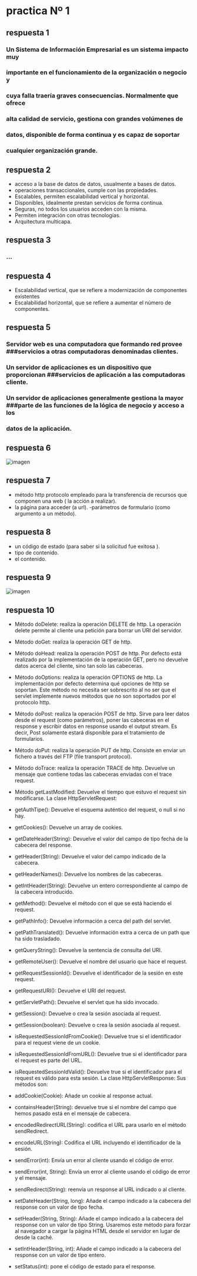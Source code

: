 # practica Nº 1
## respuesta 1
### Un Sistema de Información Empresarial es un sistema impacto muy 
### importante en el funcionamiento de la organización o negocio y
 ### cuya falla traería graves consecuencias. Normalmente que ofrece
  ### alta calidad de servicio, gestiona con grandes volúmenes de 
  ### datos, disponible de forma continua y es capaz de soportar
   ### cualquier organización grande.
## respuesta 2
- acceso a la base de datos de datos, usualmente a bases de datos.
- operaciones transaccionales, cumple con las propiedades.
- Escalables, permiten escalabilidad vertical y horizontal.
- Disponibles, idealmente prestan servicios de forma continua.
- Seguras, no todos los usuarios acceden con la misma.
- Permiten integración con otras tecnologías.
- Arquitectura multicapa.
## respuesta 3
### ...
## respuesta 4
- Escalabilidad vertical, que se refiere a modernización de componentes existentes
- Escalabilidad horizontal, que se refiere a aumentar el número de componentes.
## respuesta 5
### Servidor web es una computadora que formando red provee ###servicios a otras computadoras denominadas clientes.

### Un servidor de aplicaciones es un dispositivo que proporcionan ###servicios de aplicación a las computadoras cliente.
### Un servidor de aplicaciones generalmente gestiona la mayor ###parte de las funciones de la lógica de negocio y acceso a los 
### datos de la aplicación.
## respuesta 6
![imagen](http://2.bp.blogspot.com/_jUCZth_DkjU/TID-jK9rWcI/AAAAAAAAAAQ/3JNIssF_KeQ/s1600/protocolo.png)
## respuesta 7
- método http protocolo empleado para la transferencia de recursos que componen una web ( la acción a realizar).
- la página para acceder (a url).
-parámetros de formulario (como argumento a un método).
## respuesta 8
- un código de estado (para saber si la solicitud fue exitosa ).
- tipo de contenido.
- el contenido.
## respuesta 9
![imagen](http://2.bp.blogspot.com_jUCZth_DkjU/TID-jk9rwcl/AAAAAAAAAAQ/3JNIssF_KeQ/s1600/protocolo.png)
## respuesta 10

- Método doDelete: realiza la operación DELETE de http. La operación delete permite al cliente una petición para borrar un URI del servidor.
-  Método doGet: realiza la operación GET de http.
-  Método doHead: realiza la operación POST de http. Por defecto está realizado por la implementación de la operación GET, pero no devuelve datos acerca del cliente, sino tan solo las cabeceras.
-  Método doOptions: realiza la operación OPTIONS de http. La implementación por defecto determina qué opciones de http se soportan. Este método no necesita ser sobrescrito al no ser que el servlet implemente nuevos métodos que no son soportados por el protocolo http.
-  Método doPost: realiza la operación POST de http. Sirve para leer datos desde el request (como parámetros), poner las cabeceras en el response y escribir datos en response usando el output stream. Es decir, Post solamente estará disponible para el tratamiento de formularios.
-  Método doPut: realiza la operación PUT de http. Consiste en enviar un fichero a través del FTP (file transport protocol).
-  Método doTrace: realiza la operación TRACE de http. Devuelve un mensaje que contiene todas las cabeceras enviadas con el trace request.
-  Método getLastModified: Devuelve el tiempo que estuvo el request sin modificarse.
La clase HttpServletRequest:
  
- getAuthTipe(): Devuelve el esquema auténtico del request, o null si no hay.
-  getCookies(): Devuelve un array de cookies.
-  getDateHeader(String): Devuelve el valor del campo de tipo fecha de la cabecera del response.
-  getHeader(String): Devuelve el valor del campo indicado de la cabecera.
-  getHeaderNames(): Devuelve los nombres de las cabeceras.
-  getIntHeader(String): Devuelve un entero correspondiente al campo de la cabecera introducido.
-  getMethod(): Devuelve el método con el que se está haciendo el request.
-  getPathInfo(): Devuelve información a cerca del path del servlet.
-  getPathTranslated(): Devuelve información extra a cerca de un path que ha sido trasladado.
-  getQueryString(): Devuelve la sentencia de consulta del URI.
-  getRemoteUser(): Devuelve el nombre del usuario que hace el request.
-  getRequestSessionId(): Devuelve el identificador de la sesión en este request.
-  getRequestURI(): Devuelve el URI del request.
-  getServletPath(): Devuelve el servlet que ha sido invocado.
-  getSession(): Devuelve o crea la sesión asociada al request.
-  getSession(boolean): Devuelve o crea la sesión asociada al request.
-  isRequestedSessionIdFromCookie(): Devuelve true si el identificador para el request viene de un cookie.
-  isRequestedSessionIdFromURL(): Devuelve true si el identificador para el request es parte del URL.
-  isRequestedSessionIdValid(): Devuelve true si el identificador para el request es válido para esta sesión.
  La clase HttpServletResponse:
Sus métodos son:
-	addCookie(Cookie): Añade un cookie al response actual.
-	containsHeader(String): devuelve true si el nombre del campo que hemos pasado está en el mensaje de cabecera.
-	encodedRedirectURL(String): codifica el URL para usarlo en el método sendRedirect.
-	encodeURL(String): Codifica el URL incluyendo el identificador de la sesión.
-	sendError(int): Envía un error al cliente usando el código de error.
-	sendError(int, String): Envía un error al cliente usando el código de error y el mensaje.
-	sendRedirect(String): reenvía un response al URL indicado o al cliente.
-	setDateHeader(String, long): Añade el campo indicado a la cabecera del response con un valor de tipo fecha.
-	setHeader(String, String): Añade el campo indicado a la cabecera del response con un valor de tipo String. Usaremos este método para forzar al navegador a cargar la página HTML desde el servidor en lugar de desde la caché.
-	setIntHeader(String, int): Añade el campo indicado a la cabecera del response con un valor de tipo entero.
-	setStatus(int): pone el código de estado para el response.


